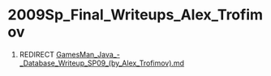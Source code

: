 2009Sp\_Final\_Writeups\_Alex\_Trofimov
=======================================

1.  REDIRECT [GamesMan\_Java\_-\_Database\_Writeup\_SP09\_(by\_Alex\_Trofimov).md](GamesMan_Java_-_Database_Writeup_SP09_(by_Alex_Trofimov).md "wikilink")

